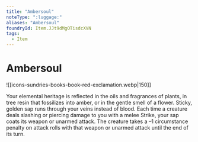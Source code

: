 ```yaml
---
title: "Ambersoul"
noteType: ":luggage:"
aliases: "Ambersoul"
foundryId: Item.JJt9dMgOTisdcXVN
tags:
  - Item
---
```


# Ambersoul
![[icons-sundries-books-book-red-exclamation.webp|150]]

Your elemental heritage is reflected in the oils and fragrances of plants, in tree resin that fossilizes into amber, or in the gentle smell of a flower. Sticky, golden sap runs through your veins instead of blood. Each time a creature deals slashing or piercing damage to you with a melee Strike, your sap coats its weapon or unarmed attack. The creature takes a –1 circumstance penalty on attack rolls with that weapon or unarmed attack until the end of its turn.
